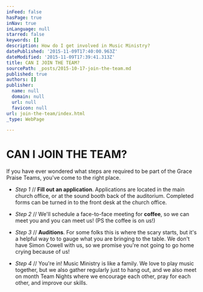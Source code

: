 ```yaml
---
inFeed: false
hasPage: true
inNav: true
inLanguage: null
starred: false
keywords: []
description: How do I get involved in Music Ministry?
datePublished: '2015-11-09T17:40:00.963Z'
dateModified: '2015-11-09T17:39:41.313Z'
title: CAN I JOIN THE TEAM?
sourcePath: _posts/2015-10-17-join-the-team.md
published: true
authors: []
publisher:
  name: null
  domain: null
  url: null
  favicon: null
url: join-the-team/index.html
_type: WebPage

---
```

# CAN I JOIN THE TEAM?

If you have ever wondered what steps are required to be part of the Grace Praise Teams, you've come to the right place. 

* _Step 1_ // **Fill out an application**.  Applications are located in the main church office, or at the sound booth back of the auditorium. Completed forms can be turned in to the front desk at the church office.  
* _Step 2_ // We'll schedule a face-to-face meeting for **coffee**, so we can meet you and you can meet us!  (PS the coffee is on us!)

* _Step 3_ // **Auditions**. For some folks this is where the scary starts, but it's a helpful way to to gauge what you are bringing to the table.  We don't have Simon Cowell with us, so we promise you're not going to go home crying because of us!  
* _Step 4_ // You're in! Music Ministry is like a family.  We love to play music together, but we also gather regularly just to hang out, and we also meet on month Team Nights where we encourage each other, pray for each other, and improve our skills.